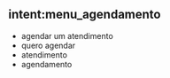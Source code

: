 ## intent:menu_agendamento
- agendar um atendimento
- quero agendar
- atendimento
- agendamento

<!-- ## intent:menu_civel
-  tenho um problema de família
-  processo civel
-  sobre processos de familia
-  meu marido me agrediu
-  processo de familia -->
  
<!-- ## intent:criminal
-  criminal
-  processo criminal
-  crime
-  defesa para acusado de crime
-  pena criminal
-  pena de crime
-  crime cometido -->

<!-- ## intent:infancia
-  infancia e juventude
-  infancia
-  juventude
-  menor infrator
-  jovem infrator
-  acusado de menor
-  menor
-  acusado jovem -->

